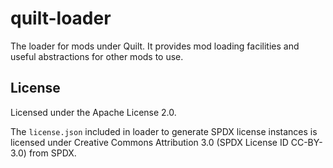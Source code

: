 quilt-loader
===========

The loader for mods under Quilt. It provides mod loading facilities and useful abstractions for other mods to use.

## License

Licensed under the Apache License 2.0.

The `license.json` included in loader to generate SPDX license instances is licensed under Creative Commons Attribution
3.0 (SPDX License ID CC-BY-3.0) from SPDX.
